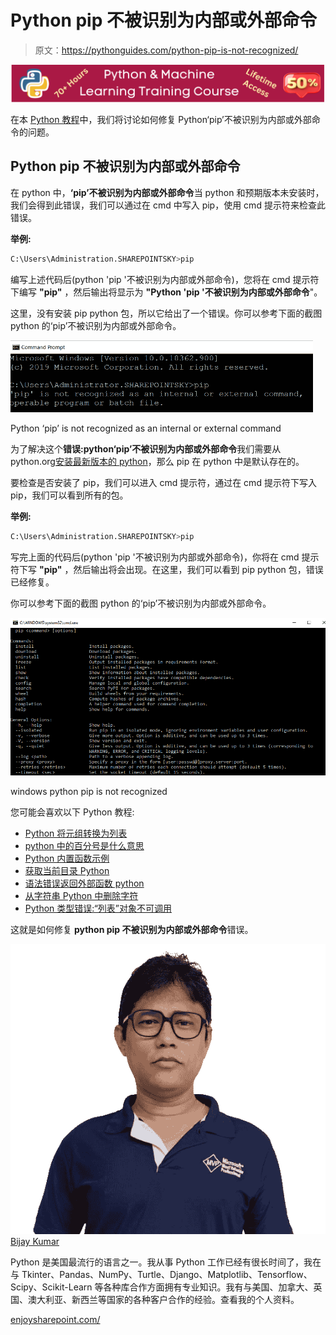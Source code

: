 # Python pip 不被识别为内部或外部命令

> 原文：<https://pythonguides.com/python-pip-is-not-recognized/>

[![Python & Machine Learning training courses](img/49ec9c6da89a04c9f45bab643f8c765c.png)](https://sharepointsky.teachable.com/p/python-and-machine-learning-training-course)

在本 [Python 教程](https://pythonguides.com/python-download-and-installation/)中，我们将讨论如何修复 Python‘pip’不被识别为内部或外部命令的问题。

## Python pip 不被识别为内部或外部命令

在 python 中，**‘pip’不被识别为内部或外部命令**当 python 和预期版本未安装时，我们会得到此错误，我们可以通过在 cmd 中写入 pip，使用 cmd 提示符来检查此错误。

**举例:**

```py
C:\Users\Administration.SHAREPOINTSKY>pip
```

编写上述代码后(python 'pip '不被识别为内部或外部命令)，您将在 cmd 提示符下编写 **"pip"** ，然后输出将显示为 **"Python 'pip '不被识别为内部或外部命令**"。

这里，没有安装 pip python 包，所以它给出了一个错误。你可以参考下面的截图 python 的‘pip’不被识别为内部或外部命令。

![Python pip is not recognized as an internal or external command](img/df8ab7c7924772f8e4915807960cbb5a.png "Python pip is not recognized as an internal or external command")

Python ‘pip’ is not recognized as an internal or external command

为了解决这个**错误:python‘pip’不被识别为内部或外部命令**我们需要从 python.org[安装最新版本的 python](https://python.org/)，那么 pip 在 python 中是默认存在的。

要检查是否安装了 pip，我们可以进入 cmd 提示符，通过在 cmd 提示符下写入 pip，我们可以看到所有的包。

**举例:**

```py
C:\Users\Administration.SHAREPOINTSKY>pip
```

写完上面的代码后(python 'pip '不被识别为内部或外部命令)，你将在 cmd 提示符下写 **"pip"** ，然后输出将会出现。在这里，我们可以看到 pip python 包，错误已经修复。

你可以参考下面的截图 python 的‘pip’不被识别为内部或外部命令。

![windows python pip is not recognized](img/cbc178776097985051a2f25c163286e9.png "Python pip is not recognized as an internal or external command 2")

windows python pip is not recognized

您可能会喜欢以下 Python 教程:

*   [Python 将元组转换为列表](https://pythonguides.com/python-convert-tuple-to-list/)
*   [python 中的百分号是什么意思](https://pythonguides.com/percent-sign-mean-in-python/)
*   [Python 内置函数示例](https://pythonguides.com/python-built-in-functions/)
*   [获取当前目录 Python](https://pythonguides.com/get-current-directory-python/)
*   [语法错误返回外部函数 python](https://pythonguides.com/syntaxerror-return-outside-function-python/)
*   [从字符串 Python 中删除字符](https://pythonguides.com/remove-character-from-string-python/)
*   [Python 类型错误:“列表”对象不可调用](https://pythonguides.com/python-typeerror-list-object-is-not-callable/)

这就是如何修复 **python pip 不被识别为内部或外部命令**错误。

![Bijay Kumar MVP](img/9cb1c9117bcc4bbbaba71db8d37d76ef.png "Bijay Kumar MVP")[Bijay Kumar](https://pythonguides.com/author/fewlines4biju/)

Python 是美国最流行的语言之一。我从事 Python 工作已经有很长时间了，我在与 Tkinter、Pandas、NumPy、Turtle、Django、Matplotlib、Tensorflow、Scipy、Scikit-Learn 等各种库合作方面拥有专业知识。我有与美国、加拿大、英国、澳大利亚、新西兰等国家的各种客户合作的经验。查看我的个人资料。

[enjoysharepoint.com/](https://enjoysharepoint.com/)[](https://www.facebook.com/fewlines4biju "Facebook")[](https://www.linkedin.com/in/fewlines4biju/ "Linkedin")[](https://twitter.com/fewlines4biju "Twitter")
